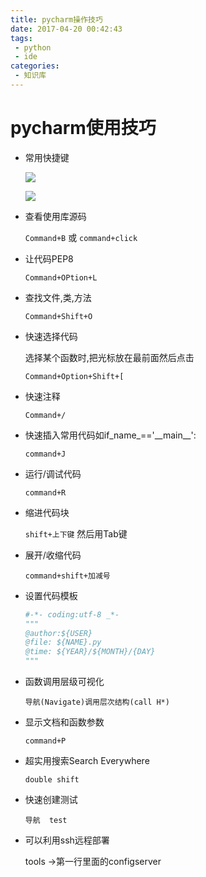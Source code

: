 ```yaml
---
title: pycharm操作技巧
date: 2017-04-20 00:42:43
tags:
 - python
 - ide
categories:
 - 知识库
---
```


# pycharm使用技巧

- 常用快捷键

  

   ![](https://cdn.jsdelivr.net/gh/lpdswing/oss@main/202305181006382.jpg)

  

  ![](https://cdn.jsdelivr.net/gh/lpdswing/oss@main/202305181007005.jpg)

- 查看使用库源码

  `Command+B`  或 `command+click`

- 让代码PEP8

  `Command+OPtion+L`

- 查找文件,类,方法

  `Command+Shift+O`

- 快速选择代码

  选择某个函数时,把光标放在最前面然后点击

  `Command+Option+Shift+[`

- 快速注释

  `Command+/`

- 快速插入常用代码如if_name_=='\_\_main\_\_':

  `command+J`

- 运行/调试代码

  `command+R`

- 缩进代码块

  `shift+上下键` 然后用Tab键

- 展开/收缩代码

  `command+shift+加减号`

- 设置代码模板

  ```python
  #-*- coding:utf-8 _*-  
  """ 
  @author:${USER} 
  @file: ${NAME}.py 
  @time: ${YEAR}/${MONTH}/{DAY} 
  """  
  ```

- 函数调用层级可视化

  `导航(Navigate)调用层次结构(call H*)`

- 显示文档和函数参数

  `command+P`

- 超实用搜索Search Everywhere

  `double shift`

- 快速创建测试

  `导航  test`

- 可以利用ssh远程部署

  tools ->第一行里面的configserver



